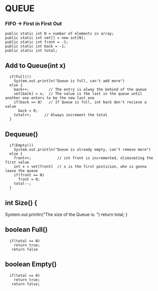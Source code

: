 # QUEUE 
### FIFO -> First in First Out
```
public static int N = number of elements in array;
public static int vet[] = new int[N];
public static int front = -1;
public static int back = -1;
public static int total;
```
## Add to Queue(int x)
```
  if(Full())
    System.out.println("Queue is full, can't add more")
  else {
    back++;         // The entry is alway the behind of the queue                   
    vet[back] = x;  // The value is the last in the queue until another one enters to be the new last one
    if(back == N)   // If Queue is full, int back don't recieve a value
      back = 0;
    total++;      // Always increment the total
  }
```
## Dequeue()
```
  if(Empty())
    System.out.println("Queue is already empty, can't remove more")
  else {
    front++;            // int front is incremented, eliminating the first value
    int x = vet[front]  // x is the first posticion, who is gonna leave the queue
    if(front == N)      
      front = 0;
    total--;
  }
```
## int Size() {
  System.out.println("The size of the Queue is: ")
  return total;
}

## boolean Full()
```
  if(total == N) 
    return true;
   return false
```
## boolean Empty()
```
  if(total == 0)
    return true;
   return false;
```
